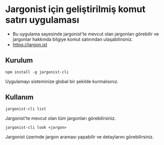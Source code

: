 # Jargonist için geliştirilmiş komut satırı uygulaması
- Bu uygulama sayesinde jargonist'te mevcut olan jargonları görebilir ve jargonlar hakkında bilgiye komut satırından ulaşabilirsiniz.
- https://jargon.ist
## Kurulum
```
npm install -g jargonist-cli
```
Uygulamayı sisteminize global bir şekilde kurmalısınız. 
## Kullanım
```
jargonist-cli list
```
Jargonist'te mevcut olan tüm jargonları görebilirsiniz.

```
jargonist-cli look <jargon>
```
Jargonist üzerinde jargon araması yapabilir ve detaylarını görebilirsiniz.


